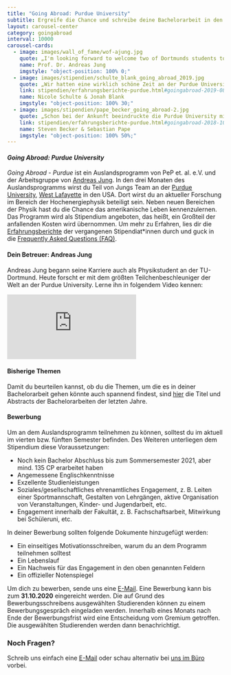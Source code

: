 ```yaml
---
title: "Going Abroad: Purdue University"
subtitle: Ergreife die Chance und schreibe deine Bachelorarbeit in den USA
layout: carousel-center
category: goingabroad
interval: 10000
carousel-cards: 
  - image: images/wall_of_fame/wof-ajung.jpg
    quote: „I'm looking forward to welcome two of Dortmunds students to experience purdue university. As recent years have shown...”
    name: Prof. Dr. Andreas Jung 
    imgstyle: "object-position: 100% 0;"
  - image: images/stipendien/schulte_blank_going_abroad_2019.jpg
    quote: „Wir hatten eine wirklich schöne Zeit an der Purdue University, in der wir viel gelernt haben und viele tolle Menschen kennengelernt haben.” 
    link: stipendien/erfahrungsberichte-purdue.html#goingabroad-2019-08-28-erfahrungsbericht-purdue_2019
    name: Nicole Schulte & Jonah Blank 
    imgstyle: "object-position: 100% 30;"
  - image: images/stipendien/pape_becker_going_abroad-2.jpg
    quote: „Schon bei der Ankunft beeindruckte die Purdue University mit ihrem modernen und gepflegten Campus.”
    link: stipendien/erfahrungsberichte-purdue.html#goingabroad-2018-10-02-erfahrungsbericht-purdue
    name: Steven Becker & Sebastian Pape 
    imgstyle: "object-position: 100% 50%;"
---
```



#### *Going Abroad: Purdue University*
*Going Abroad - Purdue* ist ein Auslandsprogramm von PeP et. al. e.V. und der Arbeitsgruppe von
[Andreas Jung](https://www.physics.purdue.edu/people/faculty/anjung.php).
In den drei Monaten des Auslandsprogramms wirst du Teil von Jungs Team an der
[Purdue University](https://www.purdue.edu/), [West Lafayette](https://en.wikipedia.org/wiki/West_Lafayette,_Indiana)
in den USA. Dort wirst du an aktueller Forschung im Bereich der Hochenergiephysik beteiligt sein. Neben neuen
Bereichen der Physik hast du die Chance das amerikanische Leben kennenzulernen.
Das Programm wird als Stipendium angeboten, das heißt, ein Großteil der anfallenden Kosten wird übernommen.
Um mehr zu Erfahren, lies dir die  [Erfahrungsberichte](https://pep-dortmund.org/stipendien/erfahrungsberichte.html) der
vergangenen Stipendiat*innen durch und guck in die [Frequently Asked Questions (FAQ)](stipendien/faq-purdue.html).

#### Dein Betreuer: Andreas Jung 
Andreas Jung begann seine Karriere auch als Physikstudent an der TU-Dortmund. 
Heute forscht er mit dem größten Teilchenbeschleuniger der Welt an der Purdue University. 
Lerne ihn in folgendem Video kennen:

<div class="embed-responsive embed-responsive-16by9 mb-3 w-75 mx-auto">
<iframe class="embed-responsive-item" src="https://www.youtube.com/embed/okzjc2jJ2JU" frameborder="0" allow="accelerometer; autoplay; encrypted-media; gyroscope; picture-in-picture" allowfullscreen></iframe>
</div>

#### Bisherige Themen
Damit du beurteilen kannst, ob du die Themen, um die es in deiner Bachelorarbeit gehen könnte auch spannend findest, sind [hier](stipendien/purdue-themen.html) die Titel und Abstracts der Bachelorarbeiten der letzten Jahre. 

#### Bewerbung
Um an dem Auslandsprogramm teilnehmen zu können, solltest du im  aktuell
im vierten bzw. fünften Semester befinden.
Des Weiteren unterliegen dem Stipendium diese Voraussetzungen:

- Noch kein Bachelor Abschluss bis zum Sommersemester 2021, aber mind. 135 CP erarbeitet haben
- Angemessene Englischkenntnisse
- Exzellente Studienleistungen
- Soziales/gesellschaftliches ehrenamtliches Engagement, z. B. Leiten einer Sportmannschaft, Gestalten
von Lehrgängen, aktive Organisation von Veranstaltungen, Kinder- und Jugendarbeit, etc.
- Engagement innerhalb der Fakultät, z. B. Fachschaftsarbeit, Mitwirkung bei Schüleruni, etc.

In deiner Bewerbung sollten folgende Dokumente hinzugefügt werden:

- Ein einseitiges Motivationsschreiben, warum du an dem Programm teilnehmen solltest
- Ein Lebenslauf
- Ein Nachweis für das Engagement in den oben genannten Feldern
- Ein offizieller Notenspiegel

Um dich zu bewerben, sende uns eine [E-Mail](mailto:goingabroad@pep-dortmund.org).
Eine Bewerbung kann bis zum  __31.10.2020__ eingereicht werden. Die auf Grund des Bewerbungsschreibens
ausgewählten Studierenden können zu einem Bewerbungsgespräch eingeladen werden.
Innerhalb eines Monats nach Ende der Bewerbungsfrist wird eine Entscheidung vom Gremium getroffen.
Die ausgewählten Studierenden werden dann benachrichtigt.

### Noch Fragen?
Schreib uns einfach eine [E-Mail](mailto:goingabroad@pep-dortmund.org) oder schau alternativ
bei [uns im Büro](mitmachen.html) vorbei.
